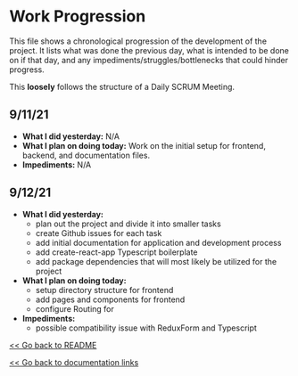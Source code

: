 # Work Progression

This file shows a chronological progression of the development of the project. It lists what was done the previous day, what is intended to be done on if that day, and any impediments/struggles/bottlenecks that could hinder progress.

This **loosely** follows the structure of a Daily SCRUM Meeting.

## 9/11/21

- **What I did yesterday:** N/A
- **What I plan on doing today:** Work on the initial setup for frontend, backend, and documentation files.
- **Impediments:** N/A

## 9/12/21

- **What I did yesterday:**
  - plan out the project and divide it into smaller tasks
  - create Github issues for each task
  - add initial documentation for application and development process
  - add create-react-app Typescript boilerplate
  - add package dependencies that will most likely be utilized for the project
- **What I plan on doing today:**
  - setup directory structure for frontend
  - add pages and components for frontend
  - configure Routing for <App />
- **Impediments:**
  - possible compatibility issue with ReduxForm and Typescript

[<< Go back to README]()

[<< Go back to documentation links]()
